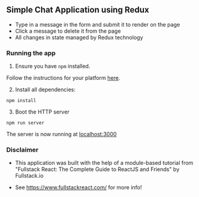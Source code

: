 ## Simple Chat Application using Redux

* Type in a message in the form and submit it to render on the page
* Click a message to delete it from the page
* All changes in state managed by Redux technology

### Running the app

1. Ensure you have `npm` installed.

Follow the instructions for your platform [here](https://github.com/npm/npm).

2. Install all dependencies:

````
npm install
````

3. Boot the HTTP server

````
npm run server
````

The server is now running at [localhost:3000](localhost:3000)

### Disclaimer

* This application was built with the help of a module-based tutorial from "Fullstack React: The Complete Guide to ReactJS and Friends" by Fullstack.io

* See https://www.fullstackreact.com/ for more info!
